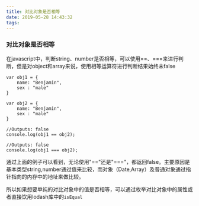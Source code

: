 ```yaml
---
title: 对比对象是否相等
date: 2019-05-28 14:43:32
tags:
---
```


### 对比对象是否相等

在javascript中，判断string、number是否相等，可以使用==、===来进行判断，但是对object和array来说，使用相等运算符进行判断结果始终未false

```
var obj1 = {
    name: "Benjamin",
    sex : "male"
}

var obj2 = {
    name: "Benjamin",
    sex : "male"
}

//Outputs: false
console.log(obj1 == obj2);

//Outputs: false
console.log(obj1 === obj2);
```

通过上面的例子可以看到，无论使用"=="还是"==="，都返回false。主要原因是基本类型string,number通过值来比较，而对象（Date,Array）及普通对象通过指针指向的内存中的地址来做比较。

所以如果想要单纯的对比对象中的值是否相等，可以通过枚举对比对象中的属性或者直接饮用lodash库中的`isEqual`